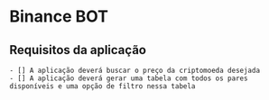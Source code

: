 # Binance BOT

## Requisitos da aplicação

    - [] A aplicação deverá buscar o preço da criptomoeda desejada
    - [] A aplicação deverá gerar uma tabela com todos os pares disponíveis e uma opção de filtro nessa tabela
